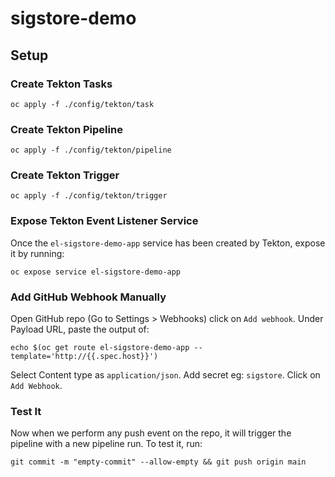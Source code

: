# sigstore-demo

## Setup

### Create Tekton Tasks

```shell
oc apply -f ./config/tekton/task
```

### Create Tekton Pipeline

```shell
oc apply -f ./config/tekton/pipeline
```

### Create Tekton Trigger

```shell
oc apply -f ./config/tekton/trigger
```

### Expose Tekton Event Listener Service

Once the `el-sigstore-demo-app` service has been created by Tekton, expose it
by running:

```shell
oc expose service el-sigstore-demo-app
```

### Add GitHub Webhook Manually

Open GitHub repo (Go to Settings > Webhooks) click on `Add webhook`. Under
Payload URL, paste the output of:

```shell
echo $(oc get route el-sigstore-demo-app --template='http://{{.spec.host}}')
```

Select Content type as `application/json`. Add secret eg: `sigstore`. Click on
`Add Webhook`.

### Test It

Now when we perform any push event on the repo, it will trigger the pipeline
with a new pipeline run. To test it, run:

```shell
git commit -m "empty-commit" --allow-empty && git push origin main
```
